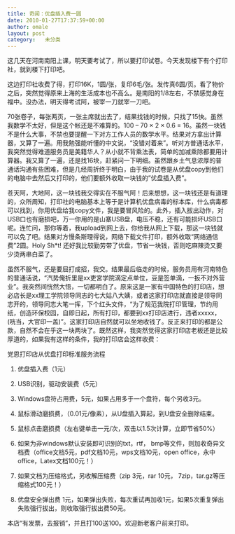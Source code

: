 ```yaml
---
title: 奇闻：优盘插入费一圆
date: 2010-01-27T17:37:59+00:00
author: omale
layout: post
category:   未分类  
---
```

这几天在河南南阳上课，明天要考试了，所以要打印试卷。今天发现楼下有个打印社，就到楼下打印吧。

这边打印社收费了得，打印16K，1圆/张，复印6毛/张。发传真6圆/页。看了物价之后，突然觉得原来上海的生活成本也不高么。是南阳的1/8左右，不禁感觉身在福中。没办法，明天得考试阿，被宰一刀就宰一刀吧。

70张卷子，每张两页，一张主席就出去了，结果找钱的时候，只找了15快。虽然我数学不太好，但是这个帐还是不难算的。100 &#8211; 70 &times; 2 &times; 0.6 = 16。虽然一块钱不是什么大事，不禁也要提醒一下对方工作人员的数学水平。结果对方拿出计算器，又算了一遍。用我勉强能听懂的中文说，&ldquo;没错对着来&rdquo;。听对方普通话水平，我突然觉得难道服务员是美籍华人？从小就不背乘法表，简单的加减乘除都要用计算器。我又算了一遍，还是找16块，赶紧问一下明细。虽然跟乡土气息浓厚的普通话沟通有些困难，但是几经周折终于明白，由于我的试卷是从优盘copy到他们的电脑中去然后又打印的，他们要额外收取一块钱的&#8221;优盘插入费&#8221;。

苍天阿，大地阿，这一块钱我交得实在不服气阿！后来想想，这一块钱还是有道理的，众所周知，打印社的电脑基本上等于是计算机优盘病毒的标本库，什么病毒都可以找到，你用优盘给我copy文件，我是要冒风险的。此外，插入拔出动作，对USB口也有磨损吧，万一你用的是山寨USB盘，电压不稳，还有可能损坏USB口呢。连忙问，那你等着，我upload到网上去，你给我从网上下载，那这一块钱就可以免了吧。结果对方慢条斯理得说，网络下载文件打印，额外收取&ldquo;网络通信费&rdquo;2圆。Holy Sh*t! 还好我比较勤劳带了优盘，节省一块钱，否则吃麻辣烫又要少烫两串白菜了。

虽然不服气，还是要屈打成招，我交。结果最后临走的时候，服务员用有河南特色的普通话说，&ldquo;汽势俺折里是xx吏宮学院滴定点单位，豆是签单滴，一扳不对外营业&rdquo;。我突然间恍然大悟，一切都明白了。原来这是一家有中国特色的打印店，想必店长是xx理工学院领导同志的七大姑八大姨，或者这家打印店就直接是领导同志开的，领导同志大笔一挥，下个红头文件，&ldquo;为了规范我院打印管理，节约用纸，创造环保校园，自即日起，所有打印，都要到xx打印店进行，违者xxxxx，(咣当，大官印一盖)&rdquo;。这家打印店自然就可以坐地收钱了。反正来打印的都是公款，自然不会在乎这一块两块了。既然这样，我突然觉得这家打印店老板还是比较厚道的，如果我有这样的条件，我的打印店会这样收费：

党恩打印店从优盘打印标准服务流程

1. 优盘插入费（1元）

2. USB识别，驱动安装费（5元）

3. Windows盘符占用费，5元，如果占用多于一个盘符，每个另收3元。

4. 鼠标滑动磨损费，（0.01元/像素），从U盘插入算起，到U盘安全删除结束。

5. 鼠标点击磨损费（左右键单击一元/次，双击以1.5次计算，立即节省50%）

6. 如果为非windows默认安装即可识别的txt，rtf， bmp等文件，则加收奇异文档费（office文档5元，pdf文档10元，wps文档10元，open office，永中office，Latex文档100元！）

7. 如果文档为压缩格式，另收解压缩费（zip 3元，rar 10元， 7zip，tar.gz等压缩格式100元！）

8. 优盘安全弹出费 1元，如果弹出失败，每次重试再加收1元，如果5次重复弹出失败强行拔出，则收取强行拔出费50元。

本店&ldquo;有发票，去报销&rdquo;，并且打100送100。欢迎新老客户前来打印。

 